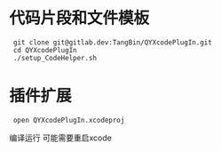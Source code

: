 # 代码片段和文件模板
     
     git clone git@gitlab.dev:TangBin/QYXcodePlugIn.git
     cd QYXcodePlugIn
     ./setup_CodeHelper.sh


# 插件扩展


     open QYXcodePlugIn.xcodeproj
   
  编译运行 可能需要重启xcode